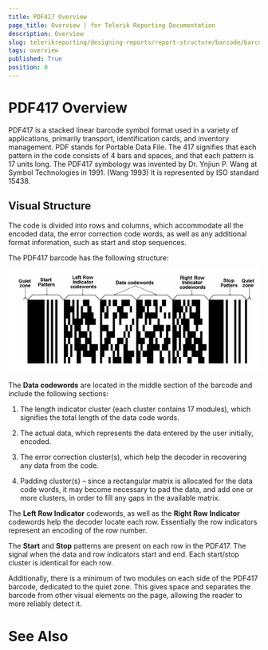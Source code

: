 ```yaml
---
title: PDF417 Overview
page_title: Overview | for Telerik Reporting Documentation
description: Overview
slug: telerikreporting/designing-reports/report-structure/barcode/barcode-types/2d-barcodes/pdf417/overview
tags: overview
published: True
position: 0
---
```


# PDF417 Overview



PDF417 is a stacked linear barcode symbol format used in a variety of applications, primarily transport,         identification cards, and inventory management. PDF stands for Portable Data File. The 417 signifies that each         pattern in the code consists of 4 bars and spaces, and that each pattern is 17 units long. The PDF417 symbology         was invented by Dr. Ynjiun P. Wang at Symbol Technologies in 1991. (Wang 1993) It is represented by ISO standard 15438.       

## Visual Structure

The code is divided into rows and columns, which accommodate all the encoded data, the error correction code words,           as well as any additional format information, such as start and stop sequences.         

The PDF417 barcode has the following structure:           

  ![barcode pdf 417 structure](images/Barcodes/barcode-pdf417-structure.png)

The __Data codewords__  are located in the middle section of the barcode and include the following sections:         

1. The length indicator cluster (each cluster contains 17 modules), which signifies the total length of the data code words. 

1. The actual data, which represents the data entered by the user initially, encoded.

1. The error correction cluster(s), which help the decoder in recovering any data from the code. 

1. Padding cluster(s) – since a rectangular matrix is allocated for the data code words, it may become necessary               to pad the data, and add one or more clusters, in order to fill any gaps in the available matrix.             

The __Left Row Indicator__  codewords, as well as the __Right Row Indicator__            codewords help the decoder locate each row. Essentially the row indicators represent an encoding of the row number.         

The __Start__  and __Stop__  patterns are present on each row in the PDF417.           The signal when the data and row indicators start and end. Each start/stop cluster is identical for each row.         

Additionally, there is a minimum of two modules on each side of the PDF417 barcode, dedicated to the quiet zone.           This gives space and separates the barcode from other visual elements on the page, allowing the reader to more reliably detect it.         

# See Also

